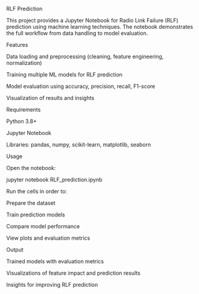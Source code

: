 RLF Prediction

This project provides a Jupyter Notebook for Radio Link Failure (RLF) prediction using machine learning techniques. The notebook demonstrates the full workflow from data handling to model evaluation.

Features

Data loading and preprocessing (cleaning, feature engineering, normalization)

Training multiple ML models for RLF prediction

Model evaluation using accuracy, precision, recall, F1-score

Visualization of results and insights

Requirements

Python 3.8+

Jupyter Notebook

Libraries: pandas, numpy, scikit-learn, matplotlib, seaborn

Usage

Open the notebook:

jupyter notebook RLF_prediction.ipynb


Run the cells in order to:

Prepare the dataset

Train prediction models

Compare model performance

View plots and evaluation metrics

Output

Trained models with evaluation metrics

Visualizations of feature impact and prediction results

Insights for improving RLF prediction
